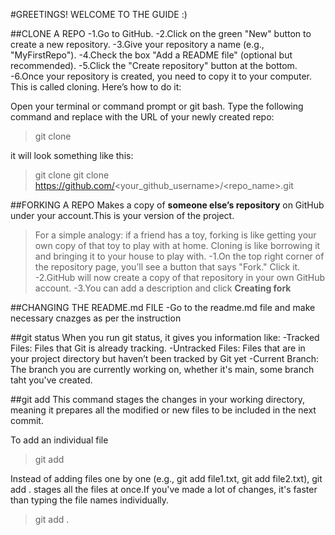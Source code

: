 #GREETINGS! WELCOME TO THE GUIDE :)

##CLONE A REPO
-1.Go to GitHub.
-2.Click on the green "New" button to create a new repository.
-3.Give your repository a name (e.g., "MyFirstRepo").
-4.Check the box "Add a README file" (optional but recommended).
-5.Click the "Create repository" button at the bottom.
-6.Once your repository is created, you need to copy it to your computer. This is called cloning. Here’s how to do it:

Open your terminal or command prompt or git bash.
Type the following command and replace <repository-url> with the URL of your newly created repo:
>git clone <repository-url>

it will look something like this:
>git clone git clone https://github.com/<your_github_username>/<repo_name>.git


##FORKING A REPO
 Makes a copy of **someone else’s repository** on GitHub under your account.This is your version of the project.
 >For a simple analogy: if a friend has a toy, forking is like getting your own copy of that toy to play with at home. Cloning is like borrowing it and bringing it to your house to play with.
 -1.On the top right corner of the repository page, you’ll see a button that says "Fork." Click it.
 -2.GitHub will now create a copy of that repository in your own GitHub account.
 -3.You can add a description and click **Creating fork**

##CHANGING THE README.md FILE 
-Go to the readme.md file and make necessary cnazges as per the instruction


##git status
When you run git status, it gives you information like:
-Tracked Files: Files that Git is already tracking.
-Untracked Files: Files that are in your project directory but haven’t been tracked by Git yet
-Current Branch: The branch you are currently working on, whether it's main, some branch taht you've created.

##git add
This command stages the changes in your working directory, meaning it prepares all the modified or new files to be included in the next commit.

To add an individual file
>git add <filename>

Instead of adding files one by one (e.g., git add file1.txt, git add file2.txt), git add . stages all the files at once.If you've made a lot of changes, it's faster than typing the file names individually.
>git add .



